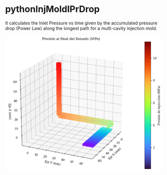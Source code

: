 # pythonInjMoldIPrDrop
It calculates the Inlet Pressure vs time given by the accumulated pressure drop (Power Law) along the longest path for a multi-cavity injection mold.

![Inlet Pressure for the farest part in a multi-cavity mold](Inlet%20Pressure.png)
